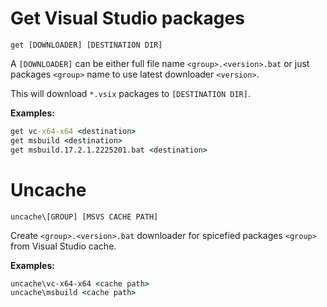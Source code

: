 # Get Visual Studio packages

`get [DOWNLOADER] [DESTINATION DIR]`

A `[DOWNLOADER]` can be either full file name `<group>.<version>.bat` or just 
packages `<group>` name to use latest downloader `<version>`.

This will download `*.vsix` packages to `[DESTINATION DIR]`.

**Examples:**
```bat
get vc-x64-x64 <destination>
get msbuild <destination>
get msbuild.17.2.1.2225201.bat <destination>
```

# Uncache

`uncache\[GROUP] [MSVS CACHE PATH]`

Create `<group>.<version>.bat` downloader for spicefied packages `<group>` 
from Visual Studio cache.

**Examples:**
```bat
uncache\vc-x64-x64 <cache path>
uncache\msbuild <cache path>
```
